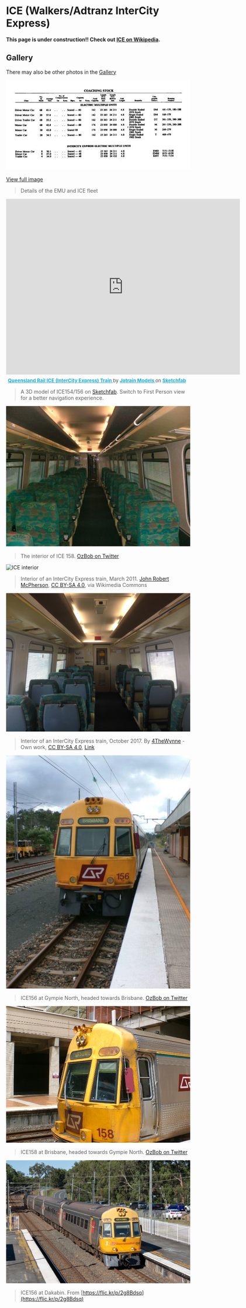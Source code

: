 # ICE (Walkers/Adtranz InterCity Express)

**This page is under construction!! Check out [ICE on Wikipedia](https://en.wikipedia.org/wiki/InterCity_Express_(Queensland_Rail)).**

## Gallery

There may also be other photos in the [Gallery](../Gallery/My-Photos.md)

![](../media/QR_EMU_ICE_Details.jpg)

[View full image](../media/QR_EMU_ICE_Details.jpg)

> Details of the EMU and ICE fleet

<div class="sketchfab-embed-wrapper"> <iframe title="Queensland Rail ICE (InterCity Express) Train" frameborder="0" allowfullscreen mozallowfullscreen="true" webkitallowfullscreen="true" allow="autoplay; fullscreen; xr-spatial-tracking" xr-spatial-tracking execution-while-out-of-viewport execution-while-not-rendered web-share width="640" height="480" src="https://sketchfab.com/models/7cac661c6a9940bb86aeae1c79f6fc8d/embed?dnt=1"> </iframe> <p style="font-size: 13px; font-weight: normal; margin: 5px; color: #4A4A4A;"> <a href="https://sketchfab.com/3d-models/queensland-rail-ice-intercity-express-train-7cac661c6a9940bb86aeae1c79f6fc8d?utm_medium=embed&utm_campaign=share-popup&utm_content=7cac661c6a9940bb86aeae1c79f6fc8d" target="_blank" rel="nofollow" style="font-weight: bold; color: #1CAAD9;"> Queensland Rail ICE (InterCity Express) Train </a> by <a href="https://sketchfab.com/Jotrain?utm_medium=embed&utm_campaign=share-popup&utm_content=7cac661c6a9940bb86aeae1c79f6fc8d" target="_blank" rel="nofollow" style="font-weight: bold; color: #1CAAD9;"> Jotrain Models </a> on <a href="https://sketchfab.com?utm_medium=embed&utm_campaign=share-popup&utm_content=7cac661c6a9940bb86aeae1c79f6fc8d" target="_blank" rel="nofollow" style="font-weight: bold; color: #1CAAD9;">Sketchfab</a></p></div>

> A 3D model of ICE154/156 on [Sketchfab](https://sketchfab.com/3d-models/queensland-rail-ice-intercity-express-train-7cac661c6a9940bb86aeae1c79f6fc8d). Switch to First Person view for a better navigation experience.

![ICE158's interior](../media/ICE_Interior_1.png)

> The interior of ICE 158. [OzBob on Twitter](https://x.com/ozbob13/status/1249080174718513152/photo/1)

![ICE interior](../media/ICE_Interior_2.jpeg)

> Interior of an InterCity Express train, March 2011.
> <a href="https://commons.wikimedia.org/wiki/File:Queensland_Rail_ICE_carriage_interior_Sunshine_Coast_ICE_train_interior_P1110429.jpg">John Robert McPherson</a>, <a href="https://creativecommons.org/licenses/by-sa/4.0">CC BY-SA 4.0</a>, via Wikimedia Commons

![ICE interior](../media/ICE_Interior_3.jpeg)

> Interior of an InterCity Express train, October 2017.
> By <a href="//commons.wikimedia.org/wiki/User:4TheWynne" title="User:4TheWynne">4TheWynne</a> - <span class="int-own-work" lang="en">Own work</span>, <a href="https://creativecommons.org/licenses/by-sa/4.0" title="Creative Commons Attribution-Share Alike 4.0">CC BY-SA 4.0</a>, <a href="https://commons.wikimedia.org/w/index.php?curid=63267860">Link</a>

![ICE156 at Gympie North](../media/ICE_1.png)

> ICE156 at Gympie North, headed towards Brisbane.
> [OzBob on Twitter](https://x.com/ozbob13/status/1249082168665460736/photo/2)

![ICE158 at Brisbane](../media/ICE_2.jpeg)

> ICE158 at Brisbane, headed towards Gympie North.
> [OzBob on Twitter](https://x.com/ozbob13/status/1249079603357835265/photo/2)

![ICE156 at Dakabin](../media/ICE_3.jpg)

> ICE156 at Dakabin. From [https://flic.kr/p/2g8Bdsq](https://flic.kr/p/2g8Bdsq)
